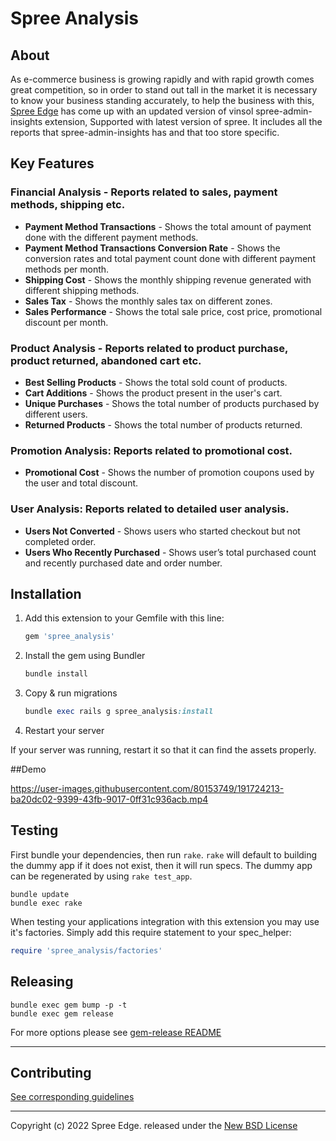 # Spree Analysis

## About

As e-commerce business is growing rapidly and with rapid growth comes great competition, so in order to stand out tall in the market it is necessary to know your business standing accurately, to help the business with this, [Spree Edge](https://github.com/spree-edge) has come up with  an updated version of vinsol spree-admin-insights extension, Supported with latest version of spree. It includes all the reports that spree-admin-insights has and that too store specific.

## Key Features

### Financial Analysis - Reports related to sales, payment methods, shipping etc.

  - **Payment Method Transactions** -  Shows the total amount of payment done with the different payment methods.
  - **Payment Method Transactions Conversion Rate** - Shows the conversion rates and total payment count done with different payment methods per month.
  - **Shipping Cost** - Shows the monthly shipping revenue generated with different shipping methods.
  - **Sales Tax** - Shows the monthly sales tax on different zones.  
  - **Sales Performance** - Shows the total sale price, cost price, promotional discount per month.

### Product Analysis - Reports related to product purchase, product returned, abandoned cart etc.

  - **Best Selling Products** - Shows the total sold count of products.
  - **Cart Additions** - Shows the product present in the user's cart.
  - **Unique Purchases** - Shows the total number of products purchased by different users. 
  - **Returned Products** - Shows the total number of products returned. 

### Promotion Analysis: Reports related to promotional cost.

  - **Promotional Cost** - Shows the number of promotion coupons used by the user and total discount.

### User Analysis: Reports related to detailed user analysis.

  - **Users Not Converted** - Shows users who started checkout but not completed order.
  - **Users Who Recently Purchased** - Shows user’s total purchased count and recently purchased date and order number.

## Installation

1. Add this extension to your Gemfile with this line:

    ```ruby
    gem 'spree_analysis'
    ```

2. Install the gem using Bundler

    ```ruby
    bundle install
    ```

3. Copy & run migrations

    ```ruby
    bundle exec rails g spree_analysis:install
    ```

4. Restart your server

  If your server was running, restart it so that it can find the assets properly.
  
##Demo



https://user-images.githubusercontent.com/80153749/191724213-ba20dc02-9399-43fb-9017-0ff31c936acb.mp4



## Testing

First bundle your dependencies, then run `rake`. `rake` will default to building the dummy app if it does not exist, then it will run specs. The dummy app can be regenerated by using `rake test_app`.

```shell
bundle update
bundle exec rake
```

When testing your applications integration with this extension you may use it's factories.
Simply add this require statement to your spec_helper:

```ruby
require 'spree_analysis/factories'
```

## Releasing

```shell
bundle exec gem bump -p -t
bundle exec gem release
```

For more options please see [gem-release README](https://github.com/svenfuchs/gem-release)

---

## Contributing

[See corresponding guidelines](https://github.com/spree-edge/spree_analysis/blob/master/CONTRIBUTING.md)

---

Copyright (c) 2022 Spree Edge. released under the [New BSD License](https://github.com/spree-edge/spree_analysis/blob/master/LICENSE)
